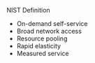 
NIST Definition

- On-demand self-service
- Broad network access
- Resource pooling
- Rapid elasticity
- Measured service